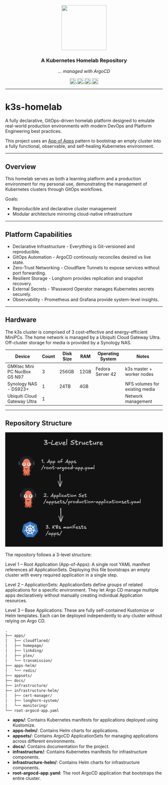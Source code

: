 <div align="center">

<img src="https://cdn.jsdelivr.net/gh/selfhst/icons/svg/kubernetes-light.svg" align="center" width="144px" height="144px"/>

<!-- markdownlint-disable no-trailing-punctuation -->

### A Kubernetes Homelab Repository

_... managed with ArgoCD_ 

</div>

<div align="center">
    <a href="https://argo-cd.readthedocs.io/en/stable/" target="_blank">
        <img src="https://cdn.jsdelivr.net/gh/selfhst/icons/svg/argo-cd.svg" align="center" width="20px" height="20px" style="border:none; outline:none;"/>
    </a>
    <a href="https://k3s.io/" target="_blank">
        <img src="https://cdn.jsdelivr.net/gh/selfhst/icons/svg/rancher-k3s.svg" align="center" width="20px" height="20px" style="border:none; outline:none;"/>
    </a>
    <a href="https://longhorn.io/" target="_blank">
        <img src="https://cdn.jsdelivr.net/gh/selfhst/icons/svg/rancher-longhorn.svg" align="center" width="20px" height="20px" style="border:none; outline:none;"/>
    </a>
    <a href="https://1password.com/developer" target="_blank">
        <img src="https://cdn.jsdelivr.net/gh/selfhst/icons/svg/1password.svg" align="center" width="20px" height="20px" style="border:none; outline:none;"/>
    </a>
</div>

---

# k3s-homelab

A fully declarative, GitOps-driven homelab platform designed to emulate real-world production environments with modern DevOps and Platform Engineering best practices.

This project uses an [App of Apps](https://medium.com/containers-101/how-to-structure-your-argo-cd-repositories-using-application-sets-1150e75d05b3) pattern to bootstrap an empty cluster into a fully functional, observable, and self-healing Kubernetes environment.

---

## Overview

This homelab serves as both a learning platform and a production environment for my personal use, demonstrating the management of Kubernetes clusters through GitOps workflows.

Goals:

- Reproducible and declarative cluster management
- Modular architecture mirroring cloud-native infrastructure

---

## Platform Capabilities

- Declarative Infrastructure - Everything is Git-versioned and reproducible.
- GitOps Automation - ArgoCD continously reconciles desired vs live state.
- Zero-Trust Networking - Cloudflare Tunnels to expose services without port forwarding.
- Resilient Storage - Longhorn provides replication and snapshot recovery.
- External Secrets - 1Password Operator manages Kubernetes secrets securely.
- Observability - Prometheus and Grafana provide system-level insights.

---

## Hardware

The k3s cluster is comprised of 3 cost-effective and energy-efficient MiniPCs. The home network is managed by a Ubiquiti Cloud Gateway Ultra. Off-cluster storage for media is provided by a Synology NAS.

| Device                       | Count | Disk Size | RAM  | Operating System   | Notes                          |
| ---------------------------- | ----- | --------- | ---- | ------------------ | ------------------------------ |
| GMKtec Mini PC NucBox G5 N97 | 3     | 256GB     | 12GB | Fedora Server 42   | k3s master + worker nodes      |
| Synology NAS - DS923+        | 1     | 24TB      | 4GB  |                    | NFS volumes for existing media |
| Ubiquiti Cloud Gateway Ultra | 1     |           |      |                    | Network management             |

---

## Repository Structure

![diagram|300](./docs/assets/3-level-structure.png)

The repository follows a 3-level structure:

Level 1 – Root Application (App-of-Apps):
A single root YAML manifest references all ApplicationSets. Deploying this file bootstraps an empty cluster with every required application in a single step.

Level 2 – ApplicationSets:
ApplicationSets define groups of related applications for a specific environment. They let Argo CD manage multiple apps declaratively without manually creating individual Application resources.

Level 3 – Base Applications:
These are fully self-contained Kustomize or Helm templates. Each can be deployed independently to any cluster without relying on Argo CD.

```
.
├── apps/
│   ├── cloudflared/
│   ├── homepage/
│   ├── linkding/
│   ├── plex/
│   └── transmission/
├── apps-helm/
│   └── redis/
├── appsets/
├── docs/
├── infrastructure/
├── infrastructure-helm/
│   ├── cert-manager/
│   ├── longhorn-system/
│   └── monitoring/
└── root-argocd-app.yaml
```

- **apps/**: Contains Kubernetes manifests for applications deployed using Kustomize.
- **apps-helm/**: Contains Helm charts for applications.
- **appsets/**: Contains ArgoCD ApplicationSets for managing applications across different environments.
- **docs/**: Contains documentation for the project.
- **infrastructure/**: Contains Kubernetes manifests for infrastructure components.
- **infrastructure-helm/**: Contains Helm charts for infrastructure components.
- **root-argocd-app.yaml**: The root ArgoCD application that bootstraps the entire cluster.